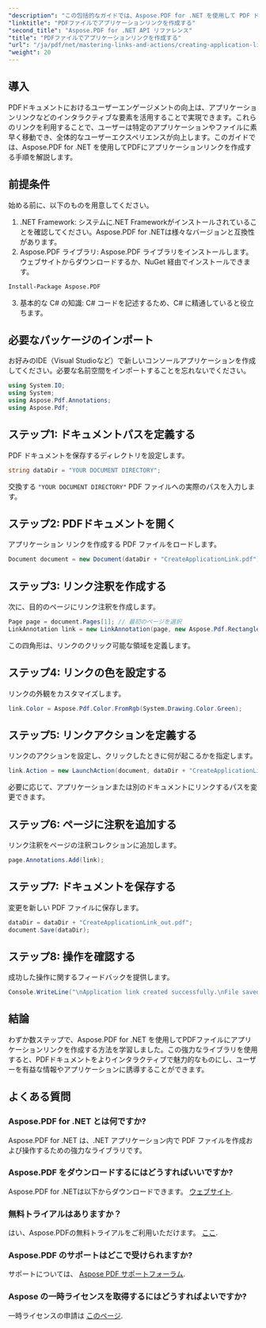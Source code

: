 ```yaml
---
"description": "この包括的なガイドでは、Aspose.PDF for .NET を使用して PDF ドキュメントにインタラクティブなアプリケーションリンクを追加するプロセスを詳しく説明します。指定したアプリケーションやファイルに素早く移動できるようにすることで、ユーザーエンゲージメントを向上させます。"
"linktitle": "PDFファイルでアプリケーションリンクを作成する"
"second_title": "Aspose.PDF for .NET API リファレンス"
"title": "PDFファイルでアプリケーションリンクを作成する"
"url": "/ja/pdf/net/mastering-links-and-actions/creating-application-link/"
"weight": 20
---
```


## 導入

PDFドキュメントにおけるユーザーエンゲージメントの向上は、アプリケーションリンクなどのインタラクティブな要素を活用することで実現できます。これらのリンクを利用することで、ユーザーは特定のアプリケーションやファイルに素早く移動でき、全体的なユーザーエクスペリエンスが向上します。このガイドでは、Aspose.PDF for .NET を使用してPDFにアプリケーションリンクを作成する手順を解説します。

## 前提条件

始める前に、以下のものを用意してください。

1. .NET Framework: システムに.NET Frameworkがインストールされていることを確認してください。Aspose.PDF for .NETは様々なバージョンと互換性があります。
2. Aspose.PDF ライブラリ: Aspose.PDF ライブラリをインストールします。ウェブサイトからダウンロードするか、NuGet 経由でインストールできます。
```bash
Install-Package Aspose.PDF
```
3. 基本的な C# の知識: C# コードを記述するため、C# に精通していると役立ちます。

## 必要なパッケージのインポート

お好みのIDE（Visual Studioなど）で新しいコンソールアプリケーションを作成してください。必要な名前空間をインポートすることを忘れないでください。

```csharp
using System.IO;
using System;
using Aspose.Pdf.Annotations;
using Aspose.Pdf;
```

## ステップ1: ドキュメントパスを定義する

PDF ドキュメントを保存するディレクトリを設定します。

```csharp
string dataDir = "YOUR DOCUMENT DIRECTORY";
```

交換する `"YOUR DOCUMENT DIRECTORY"` PDF ファイルへの実際のパスを入力します。

## ステップ2: PDFドキュメントを開く

アプリケーション リンクを作成する PDF ファイルをロードします。

```csharp
Document document = new Document(dataDir + "CreateApplicationLink.pdf");
```

## ステップ3: リンク注釈を作成する

次に、目的のページにリンク注釈を作成します。

```csharp
Page page = document.Pages[1]; // 最初のページを選択
LinkAnnotation link = new LinkAnnotation(page, new Aspose.Pdf.Rectangle(100, 100, 300, 300));
```

この四角形は、リンクのクリック可能な領域を定義します。

## ステップ4: リンクの色を設定する

リンクの外観をカスタマイズします。

```csharp
link.Color = Aspose.Pdf.Color.FromRgb(System.Drawing.Color.Green);
```

## ステップ5: リンクアクションを定義する

リンクのアクションを設定し、クリックしたときに何が起こるかを指定します。

```csharp
link.Action = new LaunchAction(document, dataDir + "CreateApplicationLink.pdf");
```

必要に応じて、アプリケーションまたは別のドキュメントにリンクするパスを変更できます。

## ステップ6: ページに注釈を追加する

リンク注釈をページの注釈コレクションに追加します。

```csharp
page.Annotations.Add(link);
```

## ステップ7: ドキュメントを保存する

変更を新しい PDF ファイルに保存します。

```csharp
dataDir = dataDir + "CreateApplicationLink_out.pdf";
document.Save(dataDir);
```

## ステップ8: 操作を確認する

成功した操作に関するフィードバックを提供します。

```csharp
Console.WriteLine("\nApplication link created successfully.\nFile saved at " + dataDir);
```

## 結論

わずか数ステップで、Aspose.PDF for .NET を使用してPDFファイルにアプリケーションリンクを作成する方法を学習しました。この強力なライブラリを使用すると、PDFドキュメントをよりインタラクティブで魅力的なものにし、ユーザーを有益な情報やアプリケーションに誘導することができます。

## よくある質問

### Aspose.PDF for .NET とは何ですか?
Aspose.PDF for .NET は、.NET アプリケーション内で PDF ファイルを作成および操作するための強力なライブラリです。

### Aspose.PDF をダウンロードするにはどうすればいいですか?
Aspose.PDF for .NETは以下からダウンロードできます。 [ウェブサイト](https://releases。aspose.com/pdf/net/).

### 無料トライアルはありますか？
はい、Aspose.PDFの無料トライアルをご利用いただけます。 [ここ](https://releases。aspose.com/).

### Aspose.PDF のサポートはどこで受けられますか?
サポートについては、 [Aspose PDF サポートフォーラム](https://forum。aspose.com/c/pdf/10).

### Aspose の一時ライセンスを取得するにはどうすればよいですか?
一時ライセンスの申請は [このページ](https://purchase。aspose.com/temporary-license/).